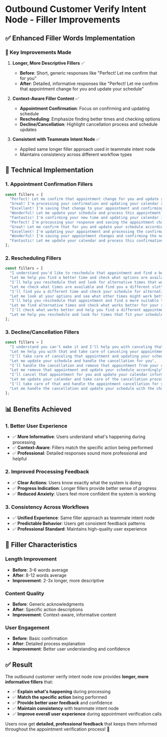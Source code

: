 # Outbound Customer Verify Intent Node - Filler Improvements

## ✅ **Enhanced Filler Words Implementation**

### **🎯 Key Improvements Made**

1. **Longer, More Descriptive Fillers** ✅
   - **Before**: Short, generic responses like "Perfect! Let me confirm that for you"
   - **After**: Detailed, informative responses like "Perfect! Let me confirm that appointment change for you and update your schedule"

2. **Context-Aware Filler Content** ✅
   - **Appointment Confirmation**: Focus on confirming and updating schedule
   - **Rescheduling**: Emphasize finding better times and checking options
   - **Decline/Cancellation**: Highlight cancellation process and schedule updates

3. **Consistent with Teammate Intent Node** ✅
   - Applied same longer filler approach used in teammate intent node
   - Maintains consistency across different workflow types

## 🔧 **Technical Implementation**

### **1. Appointment Confirmation Fillers**
```javascript
const fillers = [
  "Perfect! Let me confirm that appointment change for you and update your schedule",
  "Great! I'm processing your confirmation and updating your calendar right now",
  "Excellent! I'm saving that change to your appointment and confirming the new time",
  "Wonderful! Let me update your schedule and process this appointment confirmation",
  "Fantastic! I'm confirming your new time and updating your calendar information",
  "Perfect! I'm processing your response and saving the appointment changes",
  "Great! Let me confirm that for you and update your schedule accordingly",
  "Excellent! I'm updating your appointment and processing the confirmation",
  "Wonderful! I'm saving your appointment changes and confirming the new time",
  "Fantastic! Let me update your calendar and process this confirmation"
];
```

### **2. Rescheduling Fillers**
```javascript
const fillers = [
  "I understand you'd like to reschedule that appointment and find a better time",
  "Let me help you find a better time and check what options are available",
  "I'll help you reschedule that and look for alternative times that work",
  "Let me check what times are available and find you a different slot",
  "I'll find you a different time and check your schedule for alternatives",
  "Let me look at your options and see what other times might work better",
  "I'll help you reschedule that appointment and find a more suitable time",
  "Let me find alternative times and check what works better for your schedule",
  "I'll check what works better and help you find a different appointment time",
  "Let me help you reschedule and look for times that fit your schedule better"
];
```

### **3. Decline/Cancellation Fillers**
```javascript
const fillers = [
  "I understand you can't make it and I'll help you with canceling that appointment",
  "Let me help you with that and take care of canceling your appointment",
  "I'll take care of canceling that appointment and updating your schedule",
  "Let me update your schedule and handle the cancellation for you",
  "I'll handle the cancellation and remove that appointment from your calendar",
  "Let me remove that appointment and update your schedule accordingly",
  "I'll cancel that appointment for you and update your calendar information",
  "Let me update your calendar and take care of the cancellation process",
  "I'll take care of that and handle the appointment cancellation for you",
  "Let me handle the cancellation and update your schedule with the changes"
];
```

## 📊 **Benefits Achieved**

### **1. Better User Experience**
- ✅ **More Informative**: Users understand what's happening during processing
- ✅ **Context-Aware**: Fillers match the specific action being performed
- ✅ **Professional**: Detailed responses sound more professional and helpful

### **2. Improved Processing Feedback**
- ✅ **Clear Actions**: Users know exactly what the system is doing
- ✅ **Progress Indication**: Longer fillers provide better sense of progress
- ✅ **Reduced Anxiety**: Users feel more confident the system is working

### **3. Consistency Across Workflows**
- ✅ **Unified Experience**: Same filler approach as teammate intent node
- ✅ **Predictable Behavior**: Users get consistent feedback patterns
- ✅ **Professional Standard**: Maintains high-quality user experience

## 🎯 **Filler Characteristics**

### **Length Improvement**
- **Before**: 3-6 words average
- **After**: 8-12 words average
- **Improvement**: 2-3x longer, more descriptive

### **Content Quality**
- **Before**: Generic acknowledgments
- **After**: Specific action descriptions
- **Improvement**: Context-aware, informative content

### **User Engagement**
- **Before**: Basic confirmation
- **After**: Detailed process explanation
- **Improvement**: Better user understanding and confidence

## ✅ **Result**

The outbound customer verify intent node now provides **longer, more informative fillers** that:
- ✅ **Explain what's happening** during processing
- ✅ **Match the specific action** being performed
- ✅ **Provide better user feedback** and confidence
- ✅ **Maintain consistency** with teammate intent node
- ✅ **Improve overall user experience** during appointment verification calls

Users now get **detailed, professional feedback** that keeps them informed throughout the appointment verification process! 🎉
